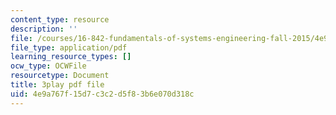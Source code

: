 ```yaml
---
content_type: resource
description: ''
file: /courses/16-842-fundamentals-of-systems-engineering-fall-2015/4e9a767f15d7c3c2d5f83b6e070d318c_-Km2237G0P8.pdf
file_type: application/pdf
learning_resource_types: []
ocw_type: OCWFile
resourcetype: Document
title: 3play pdf file
uid: 4e9a767f-15d7-c3c2-d5f8-3b6e070d318c
---
```


